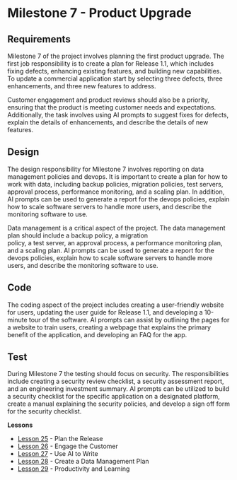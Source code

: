 # Milestone 7 - Product Upgrade

## Requirements

Milestone 7 of the project involves planning the first product upgrade. The first job responsibility is to create a plan
for Release 1.1, which includes fixing defects, enhancing existing features, and building new capabilities. To update a
commercial application start by selecting three defects, three enhancements, and three new features to address.

Customer engagement and product reviews should also be a priority, ensuring that the product is meeting customer needs
and expectations. Additionally, the task involves using AI prompts to suggest fixes for defects, explain the details of
enhancements, and describe the details of new features. 


## Design

The design responsibility for Milestone 7 involves reporting on data management policies and devops. It is important to
create a plan for how to work with data, including backup policies, migration policies, test servers, approval process,
performance monitoring, and a scaling plan. In addition, AI prompts can be used to generate a report for the devops
policies, explain how to scale software servers to handle more users, and describe the monitoring software to use.

Data management is a critical aspect of the project. The data management plan should include a backup policy, a migration	
policy, a test server, an approval process, a performance monitoring plan, and a scaling plan. AI prompts can be used to
generate a report for the devops policies, explain how to scale software servers to handle more users, and describe the
monitoring software to use.


## Code

The coding aspect of the project includes creating a user-friendly website for users, updating the user guide for
Release 1.1, and developing a 10-minute tour of the software. AI prompts can assist by outlining the pages for a website
to train users, creating a webpage that explains the primary benefit of the application, and developing an FAQ for the
app.


## Test

During Milestone 7 the testing should focus on security. The responsibilities include creating a security review
checklist, a security assessment report, and an engineering investment summary. AI prompts can be utilized to build a
security checklist for the specific application on a designated platform, create a manual explaining the security
policies, and develop a sign off form for the security checklist.


**Lessons**

* [Lesson 25](m7-Lesson_25.md) - Plan the Release
* [Lesson 26](m7-Lesson_26.md) - Engage the Customer
* [Lesson 27](m7-Lesson_27.md) - Use AI to Write
* [Lesson 28](m7-Lesson_28.md) - Create a Data Management Plan
* [Lesson 29](m7-Lesson_29.md) - Productivity and Learning

<!-- **Project**

* [Requirements](m7-Requirements.md) - Customer Feedback from Live Customers
* [Design](m7-Design.md) - Devops and Data Management
* [Code](m7-Code.md) - Github Copilot
* [Test](m7-Test.md) - Automated Server Update
 -->
